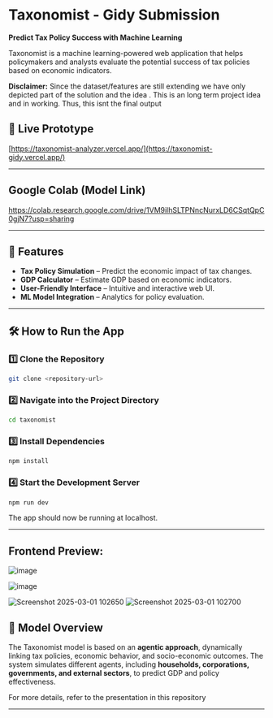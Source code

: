 # Taxonomist - Gidy Submission

**Predict Tax Policy Success with Machine Learning**

Taxonomist is a machine learning-powered web application that helps policymakers and analysts evaluate the potential success of tax policies based on economic indicators.

**Disclaimer:** Since the dataset/features are still extending we have only depicted part of the solution and the idea . This is an long term project idea and in working. Thus, this isnt the final output 
## 🚀 Live Prototype  
[https://taxonomist-analyzer.vercel.app/](https://taxonomist-gidy.vercel.app/)

---

## Google Colab (Model Link)
https://colab.research.google.com/drive/1VM9ilhSLTPNncNurxLD6CSqtQpC0gjN7?usp=sharing

---

## 📌 Features  
- **Tax Policy Simulation** – Predict the economic impact of tax changes.  
- **GDP Calculator** – Estimate GDP based on economic indicators.  
- **User-Friendly Interface** – Intuitive and interactive web UI.  
- **ML Model Integration** – Analytics for policy evaluation.  

---

## 🛠️ How to Run the App  

### 1️⃣ Clone the Repository  
```sh
git clone <repository-url>
```

### 2️⃣ Navigate into the Project Directory  
```sh
cd taxonomist
```

### 3️⃣ Install Dependencies  
```sh
npm install
```

### 4️⃣ Start the Development Server  
```sh
npm run dev
```

The app should now be running at localhost.  

---
## Frontend Preview:
![image](https://github.com/user-attachments/assets/26462f13-539c-45ab-865a-5f6685792d33)


![image](https://github.com/user-attachments/assets/131cbe42-a835-4bfa-82fe-df959c289bc2)

![Screenshot 2025-03-01 102650](https://github.com/user-attachments/assets/5fd23a60-c568-4319-82bc-5dfb68de773a)
![Screenshot 2025-03-01 102700](https://github.com/user-attachments/assets/3dc4a74e-e310-4792-99df-c3d6b9e0c2e7)





## 📜 Model Overview  
The Taxonomist model is based on an **agentic approach**, dynamically linking tax policies, economic behavior, and socio-economic outcomes. The system simulates different agents, including **households, corporations, governments, and external sectors**, to predict GDP and policy effectiveness.  

For more details, refer to the presentation in this repository

---


